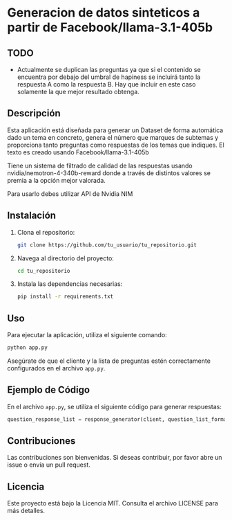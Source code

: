 # Generacion de datos sinteticos a partir de Facebook/llama-3.1-405b

## TODO
- Actualmente se duplican las preguntas ya que si el contenido se encuentra por debajo del umbral de hapiness se incluirá tanto la respuesta A como la respuesta B. Hay que incluir en este caso solamente la que mejor resultado obtenga.

## Descripción

Esta aplicación está diseñada para generar un Dataset de forma automática dado un tema en concreto, genera el número que marques de subtemas y proporciona tanto preguntas como respuestas de los temas que indiques. El texto es creado usando Facebook/llama-3.1-405b

Tiene un sistema de filtrado de calidad de las respuestas usando nvidia/nemotron-4-340b-reward donde a través de distintos valores se premia a la opción mejor valorada.

Para usarlo debes utilizar API de Nvidia NIM

## Instalación

1. Clona el repositorio:
   ```bash
   git clone https://github.com/tu_usuario/tu_repositorio.git
   ```
2. Navega al directorio del proyecto:
   ```bash
   cd tu_repositorio
   ```
3. Instala las dependencias necesarias:
   ```bash
   pip install -r requirements.txt
   ```

## Uso

Para ejecutar la aplicación, utiliza el siguiente comando:
```bash
python app.py
```

Asegúrate de que el cliente y la lista de preguntas estén correctamente configurados en el archivo `app.py`.

## Ejemplo de Código

En el archivo `app.py`, se utiliza el siguiente código para generar respuestas:

```python
question_response_list = response_generator(client, question_list_formatted)
```

## Contribuciones

Las contribuciones son bienvenidas. Si deseas contribuir, por favor abre un issue o envía un pull request.

## Licencia

Este proyecto está bajo la Licencia MIT. Consulta el archivo LICENSE para más detalles.
